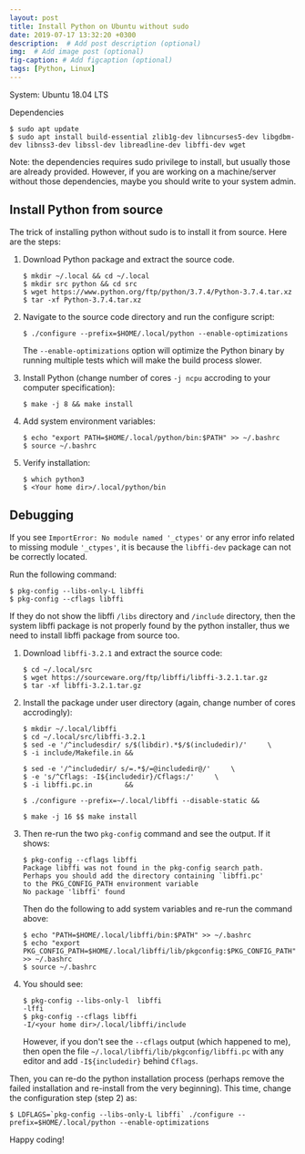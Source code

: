 ```yaml
---
layout: post
title: Install Python on Ubuntu without sudo
date: 2019-07-17 13:32:20 +0300
description:  # Add post description (optional)
img:  # Add image post (optional)
fig-caption: # Add figcaption (optional)
tags: [Python, Linux]
---
```


System: Ubuntu 18.04 LTS

Dependencies 

``` 
$ sudo apt update
$ sudo apt install build-essential zlib1g-dev libncurses5-dev libgdbm-dev libnss3-dev libssl-dev libreadline-dev libffi-dev wget 
```

Note: the dependencies requires sudo privilege to install, but usually those are already provided. However, if you are working on a machine/server without those dependencies, maybe you should write to your system admin.

## Install Python from source

The trick of installing python without sudo is to install it from source. Here are the steps:

1. Download Python package and extract the source code.

    ```
    $ mkdir ~/.local && cd ~/.local
    $ mkdir src python && cd src
    $ wget https://www.python.org/ftp/python/3.7.4/Python-3.7.4.tar.xz 
    $ tar -xf Python-3.7.4.tar.xz
    ```

2. Navigate to the source code directory and run the configure script:

    ```
    $ ./configure --prefix=$HOME/.local/python --enable-optimizations 
    ```

    The `--enable-optimizations` option will optimize the Python binary by running multiple tests which will make the build process slower.

3. Install Python (change number of cores `-j ncpu` accroding to your computer specification):

    ```
    $ make -j 8 && make install
    ```

4. Add system environment variables:

    ```
    $ echo "export PATH=$HOME/.local/python/bin:$PATH" >> ~/.bashrc
    $ source ~/.bashrc
    ```

5. Verify installation:

     ```
     $ which python3
     $ <Your home dir>/.local/python/bin
     ```

## Debugging

If you see `ImportError: No module named '_ctypes'` or any error info related to missing module `'_ctypes'`, it is because the `libffi-dev` package can not be correctly located. 

Run the following command:

```
$ pkg-config --libs-only-L libffi
$ pkg-config --cflags libffi
```

If they do not show the libffi `/libs` directory and `/include` directory, then the system libffi package is not properly found by the python installer, thus we need to install libffi package from source too.

1. Download `libffi-3.2.1` and extract the source code:

    ```
    $ cd ~/.local/src 
    $ wget https://sourceware.org/ftp/libffi/libffi-3.2.1.tar.gz 
    $ tar -xf libffi-3.2.1.tar.gz
    ```

2. Install the package under user directory (again, change number of cores accrodingly):

    ```
    $ mkdir ~/.local/libffi
    $ cd ~/.local/src/libffi-3.2.1
    $ sed -e '/^includesdir/ s/$(libdir).*$/$(includedir)/'     \
    $ -i include/Makefile.in && 
    
    $ sed -e '/^includedir/ s/=.*$/=@includedir@/'     \
    $ -e 's/^Cflags: -I${includedir}/Cflags:/'     \
    $ -i libffi.pc.in        && 
    
    $ ./configure --prefix=~/.local/libffi --disable-static && 
    
    $ make -j 16 $$ make install
    ```

4. Then re-run the two `pkg-config` command and see the output. If it shows:

    ```
    $ pkg-config --cflags libffi
    Package libffi was not found in the pkg-config search path.
    Perhaps you should add the directory containing `libffi.pc'
    to the PKG_CONFIG_PATH environment variable
    No package 'libffi' found
    ```

    Then do the following to add system variables and re-run the command above:

    ```
    $ echo "PATH=$HOME/.local/libffi/bin:$PATH" >> ~/.bashrc
    $ echo "export PKG_CONFIG_PATH=$HOME/.local/libffi/lib/pkgconfig:$PKG_CONFIG_PATH" >> ~/.bashrc
    $ source ~/.bashrc
    ```

5. You should see:

    ```
    $ pkg-config --libs-only-l  libffi
    -lffi
    $ pkg-config --cflags libffi
    -I/<your home dir>/.local/libffi/include
    ```
    However, if you don't see the `--cflags` output (which happened to me), then open the file `~/.local/libffi/lib/pkgconfig/libffi.pc` with any editor and add `-I${includedir}` behind `Cflags`.

Then, you can re-do the python installation process (perhaps remove the failed installation and re-install from the very beginning). This time, change the configuration step (step 2) as:

```
$ LDFLAGS=`pkg-config --libs-only-L libffi` ./configure --prefix=$HOME/.local/python --enable-optimizations 
```

Happy coding!

